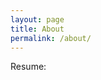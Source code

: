 ```yaml
---
layout: page
title: About
permalink: /about/
---
```


Resume: <a href="https://www.dropbox.com/s/wqaeyc52pxmcyq5/Bartley_Technical_Resume_1pg_4.doc?dl=0" />
